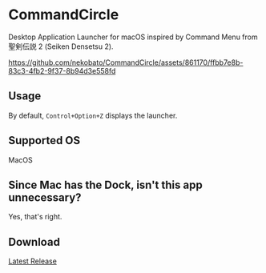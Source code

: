 # CommandCircle

Desktop Application Launcher for macOS inspired by Command Menu from 聖剣伝説 2 (Seiken Densetsu 2).

https://github.com/nekobato/CommandCircle/assets/861170/ffbb7e8b-83c3-4fb2-9f37-8b94d3e558fd

## Usage

By default, `Control+Option+Z` displays the launcher.

## Supported OS

MacOS

## Since Mac has the Dock, isn't this app unnecessary?

Yes, that's right.

## Download

[Latest Release](https://github.com/nekobato/CommandCircle/releases/latest)

